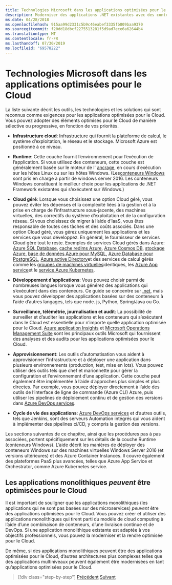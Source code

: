 ```yaml
---
title: Technologies Microsoft dans les applications optimisées pour le Cloud
description: Moderniser des applications .NET existantes avec des conteneurs Cloud et Windows Azure | Technologies Microsoft dans les applications optimisées pour le Cloud
ms.date: 04/28/2018
ms.openlocfilehash: 915aa99d2331c5b9c46eabef3335fb809baa9370
ms.sourcegitcommit: f20dd18dbcf2275513281f5d9ad7ece6a62644b4
ms.translationtype: MT
ms.contentlocale: fr-FR
ms.lasthandoff: 07/30/2019
ms.locfileid: "69578222"
---
```

# <a name="microsoft-technologies-in-cloud-optimized-applications"></a>Technologies Microsoft dans les applications optimisées pour le Cloud

La liste suivante décrit les outils, les technologies et les solutions qui sont reconnus comme exigences pour les applications optimisées pour le Cloud. Vous pouvez adopter des éléments optimisés pour le Cloud de manière sélective ou progressive, en fonction de vos priorités.

- **Infrastructure cloud**: Infrastructure qui fournit la plateforme de calcul, le système d’exploitation, le réseau et le stockage. Microsoft Azure est positionné à ce niveau.

- **Runtime**: Cette couche fournit l’environnement pour l’exécution de l’application. Si vous utilisez des conteneurs, cette couche est généralement basée sur le moteur de l' [ancrage](https://docs.docker.com/engine/), en cours d’exécution sur les hôtes Linux ou sur les hôtes Windows. (Les[conteneurs Windows](https://docs.microsoft.com/virtualization/windowscontainers/about/) sont pris en charge à partir de windows server 2016. Les conteneurs Windows constituent le meilleur choix pour les applications de .NET Framework existantes qui s’exécutent sur Windows.)

- **Cloud géré**: Lorsque vous choisissez une option Cloud géré, vous pouvez éviter les dépenses et la complexité liées à la gestion et à la prise en charge de l’infrastructure sous-jacente, des machines virtuelles, des correctifs du système d’exploitation et de la configuration réseau. Si vous choisissez de migrer à l’aide d’IaaS, vous êtes responsable de toutes ces tâches et des coûts associés. Dans une option Cloud géré, vous gérez uniquement les applications et les services que vous développez. En général, le fournisseur de services Cloud gère tout le reste. Exemples de services Cloud gérés dans Azure: [Azure SQL Database](https://azure.microsoft.com/services/sql-database), [cache redims Azure](https://azure.microsoft.com/services/cache/), [Azure Cosmos DB](https://azure.microsoft.com/services/cosmos-db/), [stockage Azure](https://azure.microsoft.com/services/storage/), [base de données Azure pour MySQL](https://azure.microsoft.com/services/mysql/), [Azure Database pour PostgreSQL](https://azure.microsoft.com/services/postgresql/), [Azure active Directory](https://azure.microsoft.com/services/active-directory/)et des services de calcul gérés comme les [groupes de machines virtuelles](https://azure.microsoft.com/services/virtual-machine-scale-sets/)identiques, les [Azure App service](https://azure.microsoft.com/services/app-service/)et le [service Azure Kubernetes](https://azure.microsoft.com/services/container-service/).

- **Développement d’applications**: Vous pouvez choisir parmi de nombreuses langues lorsque vous générez des applications qui s’exécutent dans des conteneurs. Ce guide se concentre sur [.net](https://www.microsoft.com/net), mais vous pouvez développer des applications basées sur des conteneurs à l’aide d’autres langages, tels que node. js, Python, Spring/Java ou Go.

- **Surveillance, télémétrie, journalisation et audit**: La possibilité de surveiller et d’auditer les applications et les conteneurs qui s’exécutent dans le Cloud est essentielle pour n’importe quelle application optimisée pour le Cloud. [Azure application Insights](https://azure.microsoft.com/services/application-insights/) et [Microsoft Operations Management Suite](https://www.microsoft.com/cloud-platform/operations-management-suite) sont les principaux outils Microsoft qui fournissent des analyses et des audits pour les applications optimisées pour le Cloud.

- **Approvisionnement**: Les outils d’automatisation vous aident à approvisionner l’infrastructure et à déployer une application dans plusieurs environnements (production, test, mise en lots). Vous pouvez utiliser des outils tels que chef et marionnette pour gérer la configuration et l’environnement d’une application. Cette couche peut également être implémentée à l’aide d’approches plus simples et plus directes. Par exemple, vous pouvez déployer directement à l’aide des outils de l’interface de ligne de commande (Azure CLI) Azure, puis utiliser les pipelines de déploiement continu et de gestion des versions dans [Azure DevOps services](https://azure.microsoft.com/services/devops/).

- **Cycle de vie des applications**: [Azure DevOps services](https://azure.microsoft.com/services/devops/) et d’autres outils, tels que Jenkins, sont des serveurs Automation intégrés qui vous aident à implémenter des pipelines ci/CD, y compris la gestion des versions.

Les sections suivantes de ce chapitre, ainsi que les procédures pas à pas associées, portent spécifiquement sur les détails de la couche Runtime (conteneurs Windows). L’aide décrit les manières de déployer des conteneurs Windows sur des machines virtuelles Windows Server 2016 (et versions ultérieures) et des Azure Container Instances. Il couvre également des plateformes PaaS plus avancées, telles que Azure App Service et Orchestrator, comme Azure Kubernetes service.

## <a name="monolithic-applications-can-be-cloud-optimized"></a>Les applications monolithiques *peuvent* être optimisées pour le Cloud

Il est important de souligner que les applications monolithiques (les applications qui ne sont pas basées sur des microservices) *peuvent* être des applications optimisées pour le Cloud. Vous pouvez créer et utiliser des applications monolithiques qui tirent parti du modèle de cloud computing à l’aide d’une combinaison de conteneurs, d’une livraison continue et de DevOps. Si une application monolithique existante est adaptée à vos objectifs professionnels, vous pouvez la moderniser et la rendre optimisée pour le Cloud.

De même, si des applications monolithiques peuvent être des applications optimisées pour le Cloud, d’autres architectures plus complexes telles que des applications multiniveaux peuvent également être modernisées en tant qu’applications optimisées pour le Cloud.

>[!div class="step-by-step"]
>[Précédent](reasons-to-modernize-existing-net-apps-to-cloud-optimized-applications.md)
>[Suivant](what-about-cloud-native-applications.md)
